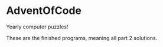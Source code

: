 # AdventOfCode
Yearly computer puzzles!

These are the finished programs, meaning all part 2 solutions.
